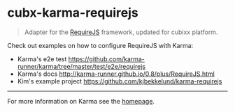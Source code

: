 # cubx-karma-requirejs 

> Adapter for the [RequireJS](http://requirejs.org/) framework, updated for cubixx platform.

Check out examples on how to configure RequireJS with Karma:
- Karma's e2e test https://github.com/karma-runner/karma/tree/master/test/e2e/requirejs
- Karma's docs http://karma-runner.github.io/0.8/plus/RequireJS.html
- Kim's example project https://github.com/kjbekkelund/karma-requirejs


----

For more information on Karma see the [homepage].


[homepage]: http://karma-runner.github.io/
